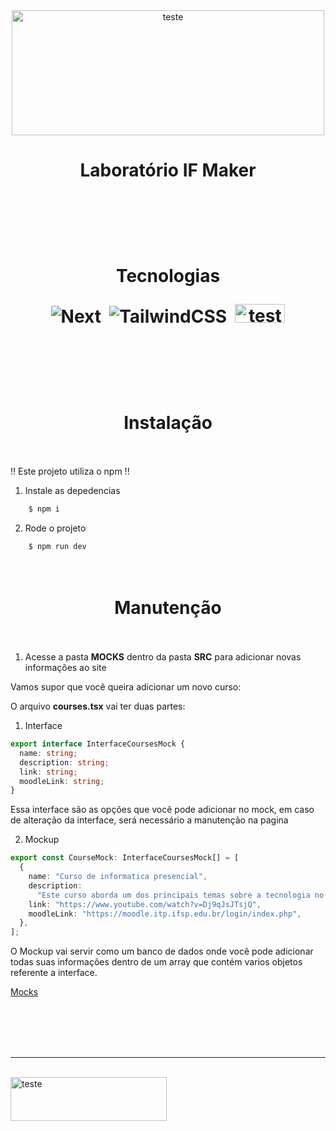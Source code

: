 <div align="center">
    <img src="https://cdn.discordapp.com/attachments/863861085471244288/1140661789940535378/LabIfLogo.png" alt="teste" width="500" height="200">
</div>

<h1 align="center">Laboratório IF Maker <br/><br/></h1>

<h1 align="center"><br/>

Tecnologias

![Next](https://img.shields.io/badge/next.js-000000?style=for-the-badge&logo=nextdotjs&logoColor=white)&nbsp;
![TailwindCSS](https://img.shields.io/badge/Tailwind_CSS-38B2AC?style=for-the-badge&logo=tailwind-css&logoColor=white)&nbsp;
<img src="https://cdn.discordapp.com/attachments/863861085471244288/1140665797312774385/image.png" alt="teste" width="80" height="30">

<br/></h1>



<h1 align="center"><br/>Instalação<br/><br/></h1>

!! Este projeto utiliza o npm !!

1. Instale as depedencias

```bash
    $ npm i
```

2. Rode o projeto

```bash
    $ npm run dev
```

<h1 align="center"><br/>Manutenção<br/><br/></h1>

1. Acesse a pasta **MOCKS** dentro da pasta **SRC** para adicionar novas informações ao site

Vamos supor que você queira adicionar um novo curso:

O arquivo **courses.tsx** vai ter duas partes:

1. Interface

```typescript
export interface InterfaceCoursesMock {
  name: string;
  description: string;
  link: string;
  moodleLink: string;
}
```

Essa interface são as opções que você pode adicionar no mock, em caso de alteração da interface, será necessário a manutenção na pagina

2. Mockup

```typescript
export const CourseMock: InterfaceCoursesMock[] = [
  {
    name: "Curso de informatica presencial",
    description:
      "Este curso aborda um dos principais temas sobre a tecnologia no mercado atualmente...",
    link: "https://www.youtube.com/watch?v=Dj9qJsJTsjQ",
    moodleLink: "https://moodle.itp.ifsp.edu.br/login/index.php",
  },
];
```

O Mockup vai servir como um banco de dados onde você pode adicionar todas suas informações dentro de um array que contém varios objetos referente a interface.

[Mocks](https://github.com/Martins-pedro23/Front-LabIFMaker-user/tree/development/src/mocks)

<br />
<br />
<br />
<br />
<hr />
<br />

<img src="https://cdn.discordapp.com/attachments/863861085471244288/1140661790280261732/IfLogo.png" alt="teste" width="250" height="70">